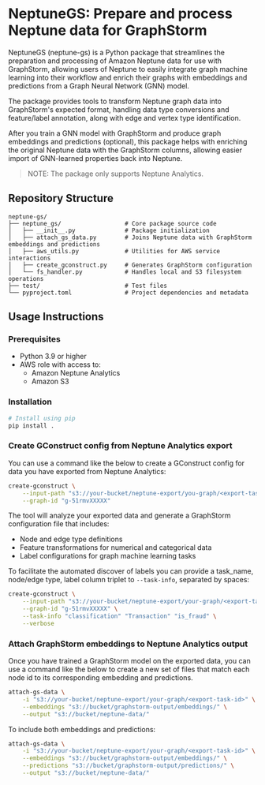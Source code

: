 # NeptuneGS: Prepare and process Neptune data for GraphStorm

NeptuneGS (neptune-gs) is a Python package that streamlines the preparation and processing
of Amazon Neptune data for use with GraphStorm, allowing users of Neptune to easily
integrate graph machine learning into their workflow and enrich their graphs with
embeddings and predictions from a Graph Neural Network (GNN) model.

The package provides tools to transform Neptune graph data into GraphStorm's expected
format, handling data type conversions and feature/label annotation, along with edge and
vertex type identification.

After you train a GNN model with GraphStorm and produce graph embeddings and predictions
(optional), this package helps with enriching the original Neptune data with the GraphStorm
columns, allowing easier import of GNN-learned properties back into Neptune.

> NOTE: The package only supports Neptune Analytics.

## Repository Structure
```
neptune-gs/
├── neptune_gs/                  # Core package source code
│   ├── __init__.py              # Package initialization
│   ├── attach_gs_data.py        # Joins Neptune data with GraphStorm embeddings and predictions
│   ├── aws_utils.py             # Utilities for AWS service interactions
│   ├── create_gconstruct.py     # Generates GraphStorm configuration
│   └── fs_handler.py            # Handles local and S3 filesystem operations
├── test/                        # Test files
└── pyproject.toml               # Project dependencies and metadata
```

## Usage Instructions

### Prerequisites
- Python 3.9 or higher
- AWS role with access to:
  - Amazon Neptune Analytics
  - Amazon S3

### Installation
```bash
# Install using pip
pip install .
```

### Create GConstruct config from Neptune Analytics export

You can use a command like the below to create a GConstruct config
for data you have exported from Neptune Analytics:

```bash
create-gconstruct \
    --input-path "s3://your-bucket/neptune-export/you-graph/<export-task-id>" \
    --graph-id "g-51rmvXXXXX"
```

The tool will analyze your exported data and generate a GraphStorm configuration file that includes:
- Node and edge type definitions
- Feature transformations for numerical and categorical data
- Label configurations for graph machine learning tasks

To facilitate the automated discover of labels you can provide a
task_name, node/edge type, label column triplet to `--task-info`,
separated by spaces:

```bash
create-gconstruct \
    --input-path "s3://your-bucket/neptune-export/your-graph/<export-task-id>" \
    --graph-id "g-51rmvXXXXX" \
    --task-info "classification" "Transaction" "is_fraud" \
    --verbose
```

### Attach GraphStorm embeddings to Neptune Analytics output

Once you have trained a GraphStorm model on the exported data,
you can use a command like the below to create a new set of files
that match each node id to its corresponding embedding and predictions.

```bash
attach-gs-data \
    -i "s3://your-bucket/neptune-export/your-graph/<export-task-id>" \
    --embeddings "s3://bucket/graphstorm-output/embeddings/" \
    --output "s3://bucket/neptune-data/"
```

To include both embeddings and predictions:

```bash
attach-gs-data \
    -i "s3://your-bucket/neptune-export/your-graph/<export-task-id>" \
    --embeddings "s3://bucket/graphstorm-output/embeddings/" \
    --predictions "s3://bucket/graphstorm-output/predictions/" \
    --output "s3://bucket/neptune-data/"
```
